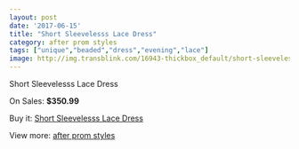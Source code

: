 ```yaml
---
layout: post
date: '2017-06-15'
title: "Short Sleevelesss Lace Dress"
category: after prom styles
tags: ["unique","beaded","dress","evening","lace"]
image: http://img.transblink.com/16943-thickbox_default/short-sleevelesss-lace-dress.jpg
---
```

Short Sleevelesss Lace Dress

On Sales: **$350.99**
<a href="https://www.transblink.com/en/after-prom-styles/5346-short-sleevelesss-lace-dress.html"><amp-img layout="responsive" width="600" height="600" src="//img.transblink.com/16943-thickbox_default/short-sleevelesss-lace-dress.jpg" alt="Short Sleevelesss Lace Dress 0" /></a>
<a href="https://www.transblink.com/en/after-prom-styles/5346-short-sleevelesss-lace-dress.html"><amp-img layout="responsive" width="600" height="600" src="//img.transblink.com/16946-thickbox_default/short-sleevelesss-lace-dress.jpg" alt="Short Sleevelesss Lace Dress 1" /></a>
<a href="https://www.transblink.com/en/after-prom-styles/5346-short-sleevelesss-lace-dress.html"><amp-img layout="responsive" width="600" height="600" src="//img.transblink.com/16945-thickbox_default/short-sleevelesss-lace-dress.jpg" alt="Short Sleevelesss Lace Dress 2" /></a>
<a href="https://www.transblink.com/en/after-prom-styles/5346-short-sleevelesss-lace-dress.html"><amp-img layout="responsive" width="600" height="600" src="//img.transblink.com/16944-thickbox_default/short-sleevelesss-lace-dress.jpg" alt="Short Sleevelesss Lace Dress 3" /></a>

Buy it: [Short Sleevelesss Lace Dress](https://www.transblink.com/en/after-prom-styles/5346-short-sleevelesss-lace-dress.html "Short Sleevelesss Lace Dress")

View more: [after prom styles](https://www.transblink.com/en/55-after-prom-styles "after prom styles")
